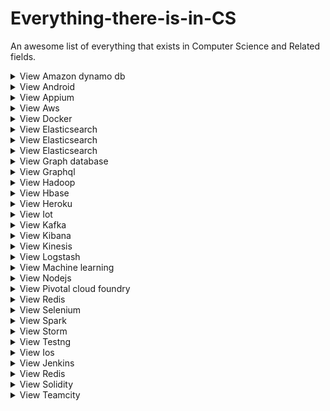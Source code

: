 # Everything-there-is-in-CS
An awesome list of everything that exists in Computer Science and Related fields. 
<details>
<summary>View Amazon dynamo db </summary>
<br>Category/Type : 
<br>Official Documnetation : 
<br>Best YouTube creators: 
<br>Refrence Websites : 
<br>Pages to follow: 
<br>Dedicated Github page : 
<br>Best Courses : 
<br>Ohter Tips / Hacks : 
</details>

<details>
<summary>View Android </summary>
<br>Category/Type : 
<br>Official Documnetation : 
<br>Best YouTube creators: 
<br>Refrence Websites : 
<br>Pages to follow: 
<br>Dedicated Github page : 
<br>Best Courses : 
<br>Ohter Tips / Hacks : 
</details>

<details>
<summary>View Appium </summary>
<br>Category/Type : 
<br>Official Documnetation : 
<br>Best YouTube creators: 
<br>Refrence Websites : 
<br>Pages to follow: 
<br>Dedicated Github page : 
<br>Best Courses : 
<br>Ohter Tips / Hacks : 
</details>

<details>
<summary>View Aws </summary>
<br>Category/Type : 
<br>Official Documnetation : 
<br>Best YouTube creators: 
<br>Refrence Websites : 
<br>Pages to follow: 
<br>Dedicated Github page : 
<br>Best Courses : 
<br>Ohter Tips / Hacks : 
</details>

<details>
<summary>View Docker </summary>
<br>Category/Type : 
<br>Official Documnetation : 
<br>Best YouTube creators: 
<br>Refrence Websites : 
<br>Pages to follow: 
<br>Dedicated Github page : 
<br>Best Courses : 
<br>Ohter Tips / Hacks : 
</details>

<details>
<summary>View Elasticsearch </summary>
<br>Category/Type : 
<br>Official Documnetation : 
<br>Best YouTube creators: 
<br>Refrence Websites : 
<br>Pages to follow: 
<br>Dedicated Github page : 
<br>Best Courses : 
<br>Ohter Tips / Hacks : 
</details>

<details>
<summary>View Elasticsearch </summary>
<br>Category/Type : 
<br>Official Documnetation : 
<br>Best YouTube creators: 
<br>Refrence Websites : 
<br>Pages to follow: 
<br>Dedicated Github page : 
<br>Best Courses : 
<br>Ohter Tips / Hacks : 
</details>

<details>
<summary>View Elasticsearch </summary>
<br>Category/Type : 
<br>Official Documnetation : 
<br>Best YouTube creators: 
<br>Refrence Websites : 
<br>Pages to follow: 
<br>Dedicated Github page : 
<br>Best Courses : 
<br>Ohter Tips / Hacks : 
</details>

<details>
<summary>View Graph database </summary>
<br>Category/Type : 
<br>Official Documnetation : 
<br>Best YouTube creators: 
<br>Refrence Websites : 
<br>Pages to follow: 
<br>Dedicated Github page : 
<br>Best Courses : 
<br>Ohter Tips / Hacks : 
</details>

<details>
<summary>View Graphql </summary>
<br>Category/Type : 
<br>Official Documnetation : 
<br>Best YouTube creators: 
<br>Refrence Websites : 
<br>Pages to follow: 
<br>Dedicated Github page : 
<br>Best Courses : 
<br>Ohter Tips / Hacks : 
</details>

<details>
<summary>View Hadoop </summary>
<br>Category/Type : 
<br>Official Documnetation : 
<br>Best YouTube creators: 
<br>Refrence Websites : 
<br>Pages to follow: 
<br>Dedicated Github page : 
<br>Best Courses : 
<br>Ohter Tips / Hacks : 
</details>

<details>
<summary>View Hbase </summary>
<br>Category/Type : 
<br>Official Documnetation : 
<br>Best YouTube creators: 
<br>Refrence Websites : 
<br>Pages to follow: 
<br>Dedicated Github page : 
<br>Best Courses : 
<br>Ohter Tips / Hacks : 
</details>

<details>
<summary>View Heroku </summary>
<br>Category/Type : 
<br>Official Documnetation : 
<br>Best YouTube creators: 
<br>Refrence Websites : 
<br>Pages to follow: 
<br>Dedicated Github page : 
<br>Best Courses : 
<br>Ohter Tips / Hacks : 
</details>

<details>
<summary>View Iot </summary>
<br>Category/Type : 
<br>Official Documnetation : 
<br>Best YouTube creators: 
<br>Refrence Websites : 
<br>Pages to follow: 
<br>Dedicated Github page : 
<br>Best Courses : 
<br>Ohter Tips / Hacks : 
</details>

<details>
<summary>View Kafka </summary>
<br>Category/Type : 
<br>Official Documnetation : 
<br>Best YouTube creators: 
<br>Refrence Websites : 
<br>Pages to follow: 
<br>Dedicated Github page : 
<br>Best Courses : 
<br>Ohter Tips / Hacks : 
</details>

<details>
<summary>View Kibana </summary>
<br>Category/Type : 
<br>Official Documnetation : 
<br>Best YouTube creators: 
<br>Refrence Websites : 
<br>Pages to follow: 
<br>Dedicated Github page : 
<br>Best Courses : 
<br>Ohter Tips / Hacks : 
</details>

<details>
<summary>View Kinesis </summary>
<br>Category/Type : 
<br>Official Documnetation : 
<br>Best YouTube creators: 
<br>Refrence Websites : 
<br>Pages to follow: 
<br>Dedicated Github page : 
<br>Best Courses : 
<br>Ohter Tips / Hacks : 
</details>

<details>
<summary>View Logstash </summary>
<br>Category/Type : 
<br>Official Documnetation : 
<br>Best YouTube creators: 
<br>Refrence Websites : 
<br>Pages to follow: 
<br>Dedicated Github page : 
<br>Best Courses : 
<br>Ohter Tips / Hacks : 
</details>

<details>
<summary>View Machine learning </summary>
<br>Category/Type : 
<br>Official Documnetation : 
<br>Best YouTube creators: 
<br>Refrence Websites : 
<br>Pages to follow: 
<br>Dedicated Github page : 
<br>Best Courses : 
<br>Ohter Tips / Hacks : 
</details>

<details>
<summary>View Nodejs </summary>
<br>Category/Type : 
<br>Official Documnetation : 
<br>Best YouTube creators: 
<br>Refrence Websites : 
<br>Pages to follow: 
<br>Dedicated Github page : 
<br>Best Courses : 
<br>Ohter Tips / Hacks : 
</details>

<details>
<summary>View Pivotal cloud foundry </summary>
<br>Category/Type : 
<br>Official Documnetation : 
<br>Best YouTube creators: 
<br>Refrence Websites : 
<br>Pages to follow: 
<br>Dedicated Github page : 
<br>Best Courses : 
<br>Ohter Tips / Hacks : 
</details>

<details>
<summary>View Redis </summary>
<br>Category/Type : 
<br>Official Documnetation : 
<br>Best YouTube creators: 
<br>Refrence Websites : 
<br>Pages to follow: 
<br>Dedicated Github page : 
<br>Best Courses : 
<br>Ohter Tips / Hacks : 
</details>

<details>
<summary>View Selenium </summary>
<br>Category/Type : 
<br>Official Documnetation : 
<br>Best YouTube creators: 
<br>Refrence Websites : 
<br>Pages to follow: 
<br>Dedicated Github page : 
<br>Best Courses : 
<br>Ohter Tips / Hacks : 
</details>

<details>
<summary>View Spark </summary>
<br>Category/Type : 
<br>Official Documnetation : 
<br>Best YouTube creators: 
<br>Refrence Websites : 
<br>Pages to follow: 
<br>Dedicated Github page : 
<br>Best Courses : 
<br>Ohter Tips / Hacks : 
</details>

<details>
<summary>View Storm </summary>
<br>Category/Type : 
<br>Official Documnetation : 
<br>Best YouTube creators: 
<br>Refrence Websites : 
<br>Pages to follow: 
<br>Dedicated Github page : 
<br>Best Courses : 
<br>Ohter Tips / Hacks : 
</details>

<details>
<summary>View Testng </summary>
<br>Category/Type : 
<br>Official Documnetation : 
<br>Best YouTube creators: 
<br>Refrence Websites : 
<br>Pages to follow: 
<br>Dedicated Github page : 
<br>Best Courses : 
<br>Ohter Tips / Hacks : 
</details>

<details>
<summary>View Ios </summary>
<br>Category/Type : 
<br>Official Documnetation : 
<br>Best YouTube creators: 
<br>Refrence Websites : 
<br>Pages to follow: 
<br>Dedicated Github page : 
<br>Best Courses : 
<br>Ohter Tips / Hacks : 
</details>

<details>
<summary>View Jenkins </summary>
<br>Category/Type : 
<br>Official Documnetation : 
<br>Best YouTube creators: 
<br>Refrence Websites : 
<br>Pages to follow: 
<br>Dedicated Github page : 
<br>Best Courses : 
<br>Ohter Tips / Hacks : 
</details>

<details>
<summary>View Redis </summary>
<br>Category/Type : 
<br>Official Documnetation : 
<br>Best YouTube creators: 
<br>Refrence Websites : 
<br>Pages to follow: 
<br>Dedicated Github page : 
<br>Best Courses : 
<br>Ohter Tips / Hacks : 
</details>

<details>
<summary>View Solidity </summary>
<br>Category/Type : 
<br>Official Documnetation : 
<br>Best YouTube creators: 
<br>Refrence Websites : 
<br>Pages to follow: 
<br>Dedicated Github page : 
<br>Best Courses : 
<br>Ohter Tips / Hacks : 
</details>

<details>
<summary>View Teamcity </summary>
<br>Category/Type : 
<br>Official Documnetation : 
<br>Best YouTube creators: 
<br>Refrence Websites : 
<br>Pages to follow: 
<br>Dedicated Github page : 
<br>Best Courses : 
<br>Ohter Tips / Hacks : 
</details>